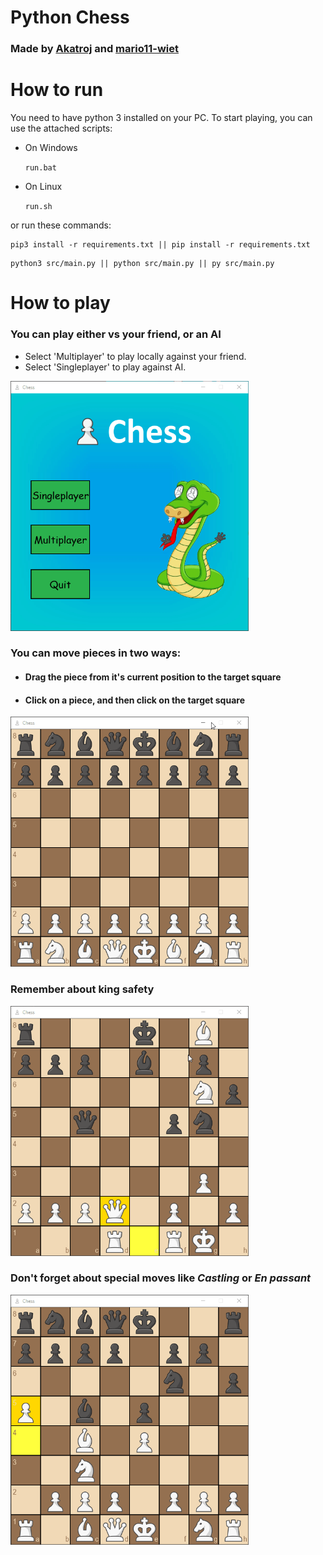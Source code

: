 # Python Chess 

### Made by [Akatroj](https://github.com/Akatroj) and [mario11-wiet](https://github.com/mario11-wiet)


# How to run

You need to have python 3 installed on your PC. To start playing, you can use the attached scripts:
<ul>
<li> On Windows
  
`run.bat`
  
</li>
   
<li> On Linux 
  
`run.sh`
  
</li>
    
</ul>

or run these commands:

```
pip3 install -r requirements.txt || pip install -r requirements.txt
```
```
python3 src/main.py || python src/main.py || py src/main.py
```


# How to play

### You can play either vs your friend, or an AI

<ul>

<li> Select 'Multiplayer' to play locally against your friend. </li>
  
<li> Select 'Singleplayer' to play against AI. </li>

</ul>

<img src="https://github.com/Akatroj/Chess/blob/master/src/assets/menu-demo.gif" width=auto height=400px alt="Main menu">


### You can move pieces in two ways:

<ul>
  
#### <li> Drag the piece from it's current position to the target square </li>

#### <li> Click on a piece, and then click on the target square </li>

</ul>

<img src="https://github.com/Akatroj/Chess/blob/master/src/assets/gameplay-demo.gif" width=auto height=400px alt="Moving pieces">


### Remember about king safety

<img src="https://github.com/Akatroj/Chess/blob/master/src/assets/check-demo.gif" width=auto height=400px alt="King in check">


### Don't forget about special moves like *Castling* or *En passant*

<img src="https://github.com/Akatroj/Chess/blob/master/src/assets/castling-demo.gif" width=auto height=400px alt="Castling">

